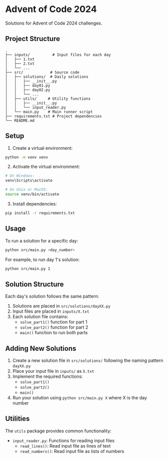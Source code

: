 # Advent of Code 2024

Solutions for Advent of Code 2024 challenges.

## Project Structure

```
.
├── inputs/          # Input files for each day
│   ├── 1.txt
│   ├── 2.txt
│   └── ...
├── src/            # Source code
│   ├── solutions/  # Daily solutions
│   │   ├── __init__.py
│   │   ├── day01.py
│   │   ├── day02.py
│   │   └── ...
│   ├── utils/     # Utility functions
│   │   ├── __init__.py
│   │   └── input_reader.py
│   └── main.py    # Main runner script
├── requirements.txt # Project dependencies
└── README.md
```

## Setup

1. Create a virtual environment:
```bash
python -m venv venv
```

2. Activate the virtual environment:
```bash
# On Windows:
venv\Scripts\activate

# On Unix or MacOS:
source venv/bin/activate
```

3. Install dependencies:
```bash
pip install -r requirements.txt
```

## Usage

To run a solution for a specific day:

```bash
python src/main.py <day_number>
```

For example, to run day 1's solution:

```bash
python src/main.py 1
```

## Solution Structure

Each day's solution follows the same pattern:

1. Solutions are placed in `src/solutions/dayXX.py`
2. Input files are placed in `inputs/X.txt`
3. Each solution file contains:
   - `solve_part1()` function for part 1
   - `solve_part2()` function for part 2
   - `main()` function to run both parts

## Adding New Solutions

1. Create a new solution file in `src/solutions/` following the naming pattern `dayXX.py`
2. Place your input file in `inputs/` as `X.txt`
3. Implement the required functions:
   - `solve_part1()`
   - `solve_part2()`
   - `main()`
4. Run your solution using `python src/main.py X` where X is the day number

## Utilities

The `utils` package provides common functionality:

- `input_reader.py`: Functions for reading input files
  - `read_lines()`: Read input file as lines of text
  - `read_numbers()`: Read input file as lists of numbers
